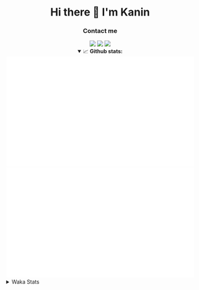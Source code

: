 <div align="center">
 <h1>Hi there 👋 I'm Kanin</h1>
 <h3>Contact me</h3>
 <a href="mailto:im@kanin.dev"><img src="https://img.shields.io/badge/gmail-%23D14836.svg?&style=for-the-badge&logo=gmail&logoColor=white"/></a>
 <a href="https://twitter.com/KaninDev"><img src="https://img.shields.io/badge/twitter-%231DA1F2.svg?&style=for-the-badge&logo=twitter&logoColor=white"/></a>
 <a href="https://www.linkedin.com/in/KaninDev"><img src="https://img.shields.io/badge/linkedin-%230077B5.svg?&style=for-the-badge&logo=linkedin&logoColor=white"/></a>
<details open>
  <summary>📈 <b>Github stats:</b></summary>
  <img src="https://github.com/Kanin/Kanin/blob/master/scripts/GitHubStats/generated/overview.svg"/>
  <img src="https://github.com/Kanin/Kanin/blob/master/scripts/GitHubStats/generated/languages.svg"/>
</details>
</div>

<details>
 <summary>Waka Stats</summary>

<!--START_SECTION:waka-->
![Profile Views](http://img.shields.io/badge/Profile%20Views-6-blue)

![Lines of code](https://img.shields.io/badge/From%20Hello%20World%20I%27ve%20Written-29671%20lines%20of%20code-blue)

**🐱 My Github Data** 

> 🏆 410 Contributions in the Year 2021
 > 
> 📦 53.5 kB Used in Github's Storage 
 > 
> 🚫 Not Opted to Hire
 > 
> 📜 12 Public Repositories 
 > 
> 🔑 7 Private Repositories  
 > 
**I'm an Early 🐤** 

```text
🌞 Morning    100 commits    ████░░░░░░░░░░░░░░░░░░░░░   16.18% 
🌆 Daytime    246 commits    ██████████░░░░░░░░░░░░░░░   39.81% 
🌃 Evening    133 commits    █████░░░░░░░░░░░░░░░░░░░░   21.52% 
🌙 Night      139 commits    █████░░░░░░░░░░░░░░░░░░░░   22.49%

```
📅 **I'm Most Productive on Monday** 

```text
Monday       120 commits    ████░░░░░░░░░░░░░░░░░░░░░   19.42% 
Tuesday      97 commits     ████░░░░░░░░░░░░░░░░░░░░░   15.7% 
Wednesday    99 commits     ████░░░░░░░░░░░░░░░░░░░░░   16.02% 
Thursday     64 commits     ██░░░░░░░░░░░░░░░░░░░░░░░   10.36% 
Friday       70 commits     ██░░░░░░░░░░░░░░░░░░░░░░░   11.33% 
Saturday     66 commits     ██░░░░░░░░░░░░░░░░░░░░░░░   10.68% 
Sunday       102 commits    ████░░░░░░░░░░░░░░░░░░░░░   16.5%

```


📊 **This Week I Spent My Time On** 

```text
⌚︎ Time Zone: America/New_York

💬 Programming Languages: 
Java                     1 hr 35 mins        ██████████████░░░░░░░░░░░   55.82% 
Groovy                   1 hr 12 mins        ██████████░░░░░░░░░░░░░░░   42.15% 
Batchfile                2 mins              ░░░░░░░░░░░░░░░░░░░░░░░░░   1.33% 
XML                      0 secs              ░░░░░░░░░░░░░░░░░░░░░░░░░   0.29% 
Git Config               0 secs              ░░░░░░░░░░░░░░░░░░░░░░░░░   0.24%

🔥 Editors: 
IntelliJ                 2 hrs 51 mins       █████████████████████████   100.0%

🐱‍💻 Projects: 
ColorPro                 2 hrs 14 mins       ███████████████████░░░░░░   78.56% 
randomizedEmotes         33 mins             ████░░░░░░░░░░░░░░░░░░░░░   19.46% 
Unknown Project          3 mins              ░░░░░░░░░░░░░░░░░░░░░░░░░   1.98%

💻 Operating System: 
Linux                    2 hrs 51 mins       █████████████████████████   100.0%

```

**I Mostly Code in Python** 

```text
Python                   21 repos            ██████████████████░░░░░░░   75.0% 
JavaScript               3 repos             ██░░░░░░░░░░░░░░░░░░░░░░░   10.71% 
Java                     2 repos             █░░░░░░░░░░░░░░░░░░░░░░░░   7.14% 
Kotlin                   1 repo              █░░░░░░░░░░░░░░░░░░░░░░░░   3.57% 
HTML                     1 repo              █░░░░░░░░░░░░░░░░░░░░░░░░   3.57%

```


**Timeline**

![Chart not found](https://raw.githubusercontent.com/Kanin/Kanin/master/charts/bar_graph.png) 


 Last Updated on 01/09/2021
<!--END_SECTION:waka-->
</details>
